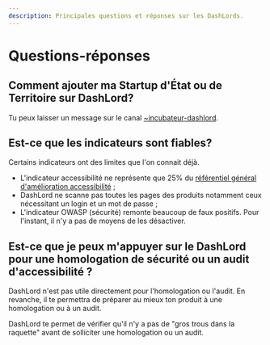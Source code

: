 ```yaml
---
description: Principales questions et réponses sur les DashLords.
---
```


# Questions-réponses

## Comment ajouter ma Startup d'État ou de Territoire sur DashLord?

Tu peux laisser un message sur le canal [~incubateur-dashlord](https://mattermost.incubateur.net/betagouv/channels/incubateur-dashlord).

## Est-ce que les indicateurs sont fiables?

Certains indicateurs ont des limites que l'on connait déjà.

* L'indicateur accessibilité ne représente que 25% du [référentiel général d'amélioration accessibilité](../../../gerer-sa-startup-detat-ou-de-territoires-au-quotidien/jameliore-le-design-et-lexperience-utilisateur/accessibilite-et-rgaa/acces.md) ;
* DashLord ne scanne pas toutes les pages des produits notamment ceux nécessitant un login et un mot de passe ;
* L'indicateur OWASP \(sécurité\) remonte beaucoup de faux positifs. Pour l'instant, il n'y a pas de moyens de les désactiver.

## Est-ce que je peux m'appuyer sur le DashLord pour une homologation de sécurité ou un audit d'accessibilité ?

DashLord n'est pas utile directement pour l'homologation ou l'audit. En revanche, il te permettra de préparer au mieux ton produit à une homologation ou à un audit.

DashLord te permet de vérifier qu'il n'y a pas de "gros trous dans la raquette" avant de solliciter une homologation ou un audit.

